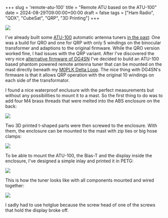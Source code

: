 +++
slug = 'remote-atu-100'
title = "Remote ATU based on the ATU-100"
date = 2024-08-29T09:00:00+00:00
draft = false
tags = ["Ham Radio", "QDX", "CubeSat", "QRP", "3D Printing"]
+++

![](/img/remote-atu-100-01.jpg)

I've already built some [ATU-100](https://github.com/Dfinitski/N7DDC-ATU-100-mini-and-extended-boards) automatic antenna tuners [in the past](/atu-100/): One was a build for QRO and one for QRP with only 5 windings on the binocular transformer and adaptions to the original firmware. While the QRO version worked fine, I had issues with the QRP variant. After I've discovered the very nice [alternative firmware of DG4SN](https://github.com/DG4SN/ATU-100-EXT-YAF) I've decided to build an ATU-100 based phantom powered remote antenna tuner that can be mounted on the mast directly beneath my [M0PLK Delta Loop](/m0plk-delta-loop/). The nice thing with DG4SN's firmware is that it allows QRP operation with the original 10 windings on each side of the transformator.

I found a nice waterproof enclusure with the perfect measurements but without any possibilities to mount it to a mast. So the first thing to do was to add four M4 brass threads that were melted into the ABS enclosure on the back:

![](/img/remote-atu-100-02.jpg)

Two 3D printed t-shaped parts were then screwed to the enclosure. With them, the enclosure can be mounted to the mast with zip ties or big hose clamps:

![](/img/remote-atu-100-03.jpg)

To be able to mount the ATU-100, the Bias-T and the display inside the enclosure, I've designed a simple inlay and printed it in PETG:
 
![](/img/remote-atu-100-05.png)

This is how the tuner looks like with all components mounted and wired together:

![](/img/remote-atu-100-04.jpg)

I sadly had to use hotglue because the screw head of one of the screws that hold the display broke off.
